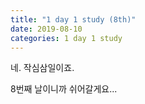 ```yaml
---
title: "1 day 1 study (8th)"
date: 2019-08-10
categories: 1 day 1 study
---
```


네. 작심삼일이죠.

8번째 날이니까 쉬어갈게요...
